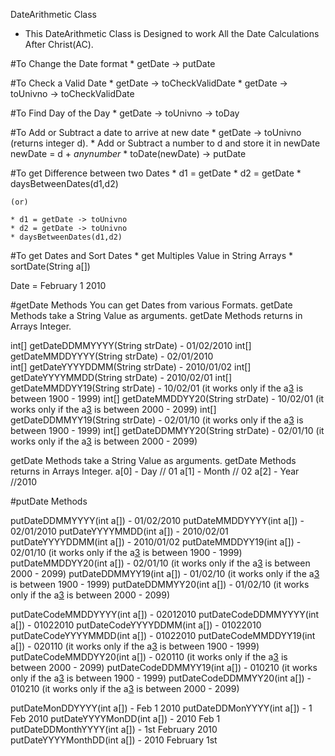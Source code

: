 DateArithmetic Class

* This DateArithmetic Class is Designed to work All the Date Calculations After Christ(AC).

#To Change the Date format
    * getDate -> putDate

#To Check a Valid Date
        * getDate -> toCheckValidDate
        * getDate -> toUnivno -> toCheckValidDate

#To Find Day of the Day
    * getDate -> toUnivno -> toDay

#To Add or Subtract a date to arrive at new date
    * getDate -> toUnivno (returns integer d).
    * Add or Subtract a number to d and store it in newDate
      newDate = d + *anynumber*
    * toDate(newDate) -> putDate

#To get Difference between two Dates
    * d1 = getDate
    * d2 = getDate
    * daysBetweenDates(d1,d2)

    (or)

    * d1 = getDate -> toUnivno
    * d2 = getDate -> toUnivno
    * daysBetweenDates(d1,d2)

#To get Dates and Sort Dates
    * get Multiples Value in String Arrays
    * sortDate(String a[])

Date = February 1 2010

#getDate Methods
  You can get Dates from various Formats. getDate Methods take a String Value as arguments. getDate Methods returns in Arrays Integer.


  int[] getDateDDMMYYYY(String strDate) - 01/02/2010
  int[] getDateMMDDYYYY(String strDate) - 02/01/2010  
  int[] getDateYYYYDDMM(String strDate) - 2010/01/02
  int[] getDateYYYYMMDD(String strDate) - 2010/02/01
  int[] getDateMMDDYY19(String strDate) - 10/02/01 (it works only if the a[3](year) is between 1900 - 1999)
  int[] getDateMMDDYY20(String strDate) - 10/02/01 (it works only if the a[3](year) is between 2000 - 2099)
  int[] getDateDDMMYY19(String strDate) - 02/01/10 (it works only if the a[3](year) is between 1900 - 1999)
  int[] getDateDDMMYY20(String strDate) - 02/01/10 (it works only if the a[3](year) is between 2000 - 2099)

   getDate Methods take a String Value as arguments. getDate Methods returns in Arrays Integer.
   a[0] - Day   // 01
   a[1] - Month // 02
   a[2] - Year  //2010

#putDate Methods

  putDateDDMMYYYY(int a[]) - 01/02/2010
  putDateMMDDYYYY(int a[]) - 02/01/2010
  putDateYYYYMMDD(int a[]) - 2010/02/01
  putDateYYYYDDMM(int a[]) - 2010/01/02
  putDateMMDDYY19(int a[]) - 02/01/10 (it works only if the a[3](year) is between 1900 - 1999)
  putDateMMDDYY20(int a[]) - 02/01/10 (it works only if the a[3](year) is between 2000 - 2099)
  putDateDDMMYY19(int a[]) - 01/02/10 (it works only if the a[3](year) is between 1900 - 1999)
  putDateDDMMYY20(int a[]) - 01/02/10 (it works only if the a[3](year) is between 2000 - 2099)

  putDateCodeMMDDYYYY(int a[]) - 02012010
  putDateCodeDDMMYYYY(int a[]) - 01022010
  putDateCodeYYYYDDMM(int a[]) - 01022010
  putDateCodeYYYYMMDD(int a[]) - 01022010
  putDateCodeMMDDYY19(int a[]) - 020110 (it works only if the a[3](year) is between 1900 - 1999)
  putDateCodeMMDDYY20(int a[]) - 020110 (it works only if the a[3](year) is between 2000 - 2099)
  putDateCodeDDMMYY19(int a[]) - 010210 (it works only if the a[3](year) is between 1900 - 1999)
  putDateCodeDDMMYY20(int a[]) - 010210 (it works only if the a[3](year) is between 2000 - 2099)

  putDateMonDDYYYY(int a[]) - Feb 1 2010
  putDateDDMonYYYY(int a[]) - 1 Feb 2010
  putDateYYYYMonDD(int a[]) - 2010 Feb 1
  putDateDDMonthYYYY(int a[]) - 1st February 2010
  putDateYYYYMonthDD(int a[]) - 2010 February 1st
